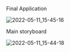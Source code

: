 Final Application

![2022-05-11_15-45-16](https://user-images.githubusercontent.com/93527566/167853097-a987cfa7-74a2-4988-8c10-8921b00cfe90.png)

Main storyboard

![2022-05-11_15-44-18](https://user-images.githubusercontent.com/93527566/167853130-8e1c5de8-4c95-42da-98cd-98e9ba0a6dd7.png)
